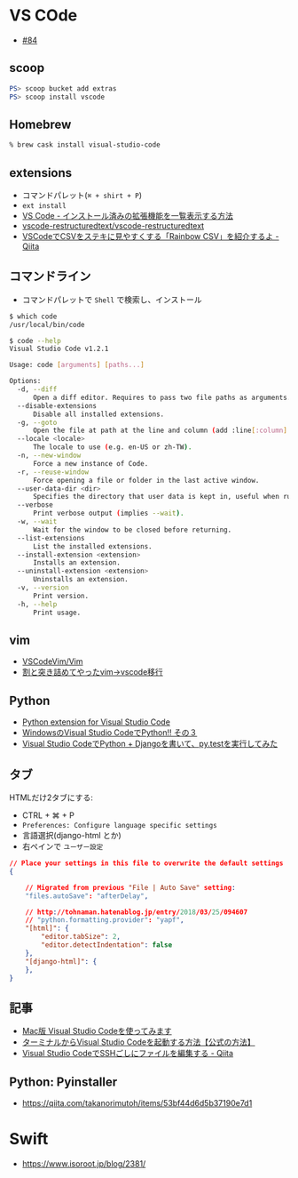 # VS COde

- [#84](https://github.com/hdknr/scriptogr.am/issues/84)

## scoop


~~~ps1
PS> scoop bucket add extras
PS> scoop install vscode
~~~

## Homebrew

~~~zsh
% brew cask install visual-studio-code
~~~

## extensions

- コマンドパレット(`⌘ + shirt + P`)
- `ext install`
- [VS Code - インストール済みの拡張機能を一覧表示する方法](https://infoteck-life.com/a0341-vscode-extensions-list/)
- [vscode-restructuredtext/vscode-restructuredtext](https://github.com/vscode-restructuredtext/vscode-restructuredtext)
- [VSCodeでCSVをステキに見やすくする「Rainbow CSV」を紹介するよ - Qiita](https://qiita.com/0w0/items/07a481921a2ac09a049f)

## コマンドライン

- コマンドパレットで `Shell` で検索し、インストール

~~~bash
$ which code
/usr/local/bin/code

$ code --help
Visual Studio Code v1.2.1

Usage: code [arguments] [paths...]

Options:
  -d, --diff
      Open a diff editor. Requires to pass two file paths as arguments.
  --disable-extensions
      Disable all installed extensions.
  -g, --goto
      Open the file at path at the line and column (add :line[:column] to path).
  --locale <locale>
      The locale to use (e.g. en-US or zh-TW).
  -n, --new-window
      Force a new instance of Code.
  -r, --reuse-window
      Force opening a file or folder in the last active window.
  --user-data-dir <dir>
      Specifies the directory that user data is kept in, useful when running as root.
  --verbose
      Print verbose output (implies --wait).
  -w, --wait
      Wait for the window to be closed before returning.
  --list-extensions
      List the installed extensions.
  --install-extension <extension>
      Installs an extension.
  --uninstall-extension <extension>
      Uninstalls an extension.
  -v, --version
      Print version.
  -h, --help
      Print usage.

~~~

## vim

- [VSCodeVim/Vim](https://github.com/VSCodeVim/Vim)
- [割と突き詰めてやったvim->vscode移行](https://qiita.com/y-mattun/items/45776b7e1942edb2f727)

## Python

- [Python extension for Visual Studio Code](https://marketplace.visualstudio.com/items?itemName=ms-python.python)
- [WindowsのVisual Studio CodeでPython!! その３](http://tohnaman.hatenablog.jp/entry/2018/03/25/094607)
- [Visual Studio CodeでPython + Djangoを書いて、py.testを実行してみた](http://thinkami.hatenablog.com/entry/2016/07/05/224416)

## タブ

HTMLだけ2タブにする:

- CTRL + ⌘  + P
- `Preferences: Configure language specific settings`
- 言語選択(django-html とか)
- 右ペインで `ユーザー設定`

~~~json
// Place your settings in this file to overwrite the default settings
{

    // Migrated from previous "File | Auto Save" setting:
    "files.autoSave": "afterDelay",

    // http://tohnaman.hatenablog.jp/entry/2018/03/25/094607
    // "python.formatting.provider": "yapf",
    "[html]": {
        "editor.tabSize": 2,
        "editor.detectIndentation": false
    },
    "[django-html]": {
    },
}
~~~

## 記事

- [Mac版 Visual Studio Codeを使ってみます](http://qiita.com/akiko-pusu/items/185f4fd8484ecd3b3243)
- [ターミナルからVisual Studio Codeを起動する方法【公式の方法】](http://qiita.com/naru0504/items/c2ed8869ffbf7682cf5c)
- [Visual Studio CodeでSSHごしにファイルを編集する - Qiita](https://qiita.com/informationsea/items/5c9f05c81a41fb885460)


## Python: Pyinstaller

- https://qiita.com/takanorimutoh/items/53bf44d6d5b37190e7d1

# Swift

- https://www.isoroot.jp/blog/2381/
